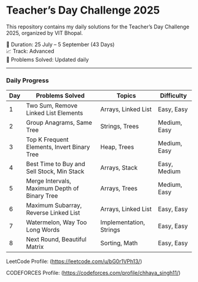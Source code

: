 # Teacher’s Day Challenge 2025

This repository contains my daily solutions for the Teacher’s Day Challenge 2025, organized by VIT Bhopal.

📅 Duration: 25 July – 5 September (43 Days)  
📈 Track: Advanced  
🎯 Problems Solved: Updated daily

---

### Daily Progress

| Day | Problems Solved | Topics | Difficulty |
|-----|----------------|--------|------------|
| 1   | Two Sum, Remove Linked List Elements | Arrays, Linked List | Easy, Easy |
| 2   | Group Anagrams, Same Tree | Strings, Trees | Medium, Easy |
| 3   | Top K Frequent Elements, Invert Binary Tree | Heap, Trees | Medium, Easy |
| 4   | 	Best Time to Buy and Sell Stock, Min Stack | Arrays, Stack | Easy, Medium |
| 5   | 	Merge Intervals, Maximum Depth of Binary Tree | Arrays, Trees | Medium, Easy |
| 6   | 	Maximum Subarray, Reverse Linked List | Arrays, Linked List | Easy, Easy |
| 7   | 		Watermelon, Way Too Long Words |	Implementation, Strings | Easy, Easy |
| 8   | 		Next Round, 	Beautiful Matrix |		Sorting, Math | Easy, Easy |

LeetCode Profile: (https://leetcode.com/u/bG0r1VPh13/) 

CODEFORCES Profile: (https://codeforces.com/profile/chhaya_singh11/)



